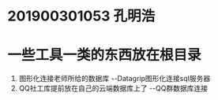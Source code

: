 # 201900301053 孔明浩
# 一些工具一类的东西放在根目录
1. 图形化连接老师所给的数据库 --Datagrip图形化连接sql服务器
2. QQ社工库提前放在自己的云端数据库上了 --QQ群数据库连接
